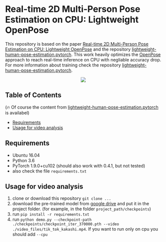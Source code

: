 # Real-time 2D Multi-Person Pose Estimation on CPU: Lightweight OpenPose

This repository is based on the paper [Real-time 2D Multi-Person Pose Estimation on CPU: Lightweight OpenPose](https://arxiv.org/pdf/1811.12004.pdf) and the repository [lightweight-human-pose-estimation.pytorch](https://github.com/Daniil-Osokin/lightweight-human-pose-estimation.pytorch). This work heavily optimizes the [OpenPose](https://github.com/CMU-Perceptual-Computing-Lab/openpose) approach to reach real-time inference on CPU with negliable accuracy drop. For more information about training check the repository [lightweight-human-pose-estimation.pytorch](https://github.com/Daniil-Osokin/lightweight-human-pose-estimation.pytorch).


<p align="center">
  <img src="video_files/tik_tok_kakashi_processed_.gif" />
</p>

## Table of Contents
(:fire: Of course the content from [lightweight-human-pose-estimation.pytorch](https://github.com/Daniil-Osokin/lightweight-human-pose-estimation.pytorch) is availabel)
* [Requirements](#requirements)
* [Usage for video analysis](#usage-for-video-analysis)

## Requirements

* Ubuntu 16.04
* Python 3.6
* PyTorch 1.9.0+cu102 (should also work with 0.4.1, but not tested)
* also check the file `requirements.txt`

## Usage for video analysis

1. clone or download this repository `git clone ...`
2. download the pre-trained model from [google drive](https://drive.google.com/drive/u/1/folders/1VY6HT5-lb762AdNhvuus0-Scwx8icUTx) and put it in the project folder. (for example, in the folder `project_path/checkpoints`)
3. run `pip install -r requirements.txt`
4. run `python demo.py --checkpoint-path ./checkpoints/checkpoint_iter_370000.pth --video ./video_files/tik_tok_kakashi.mp4`. If you want to run only on cpu you should add `--cpu`